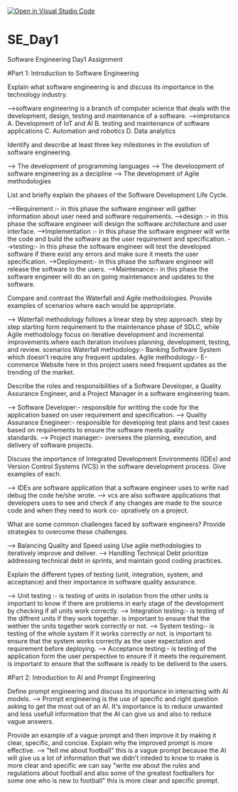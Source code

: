 [![Open in Visual Studio Code](https://classroom.github.com/assets/open-in-vscode-2e0aaae1b6195c2367325f4f02e2d04e9abb55f0b24a779b69b11b9e10269abc.svg)](https://classroom.github.com/online_ide?assignment_repo_id=15568470&assignment_repo_type=AssignmentRepo)
# SE_Day1
Software Engineering Day1 Assignment

#Part 1: Introduction to Software Engineering

Explain what software engineering is and discuss its importance in the technology industry.

-->software engineering is a branch of computer science that deals with the development, design, testing and maintenance of a software.
-->improtance
 A. Development of IoT and AI
 B. testing and maintenance of software applications
 C. Automation and robotics
 D. Data analytics


Identify and describe at least three key milestones in the evolution of software engineering.

--> The development of programming languages
--> The develoopment of software engineering as a decipline
--> The development of Agile methodologies


List and briefly explain the phases of the Software Development Life Cycle.

-->Requirement :- in this phase the software engineer will gather information about user need and software requirements.
-->design :- in this phase the software engineer will design the software architecture and user interface.
-->Implementation :- in this phase the software engineer will write the code and build the software as the user requirement and specification.
-->testing:- in this phase the software engineer will test the developed software if there exist any errors and make sure it meets the user specification.
-->Deployment:- in this phase the software engineer will release the software to the users.
-->Maintenance:- in this phase the software engineer will do an on going maintenance and updates to the software.


Compare and contrast the Waterfall and Agile methodologies. Provide examples of scenarios where each would be appropriate.

--> Waterfall methodology follows a linear step by step approach. step by step starting form requirement to the maintenance phase of SDLC, while Agile 
    methodology focus on iterative development and incremental improvements.where each iteration involves planning, development, testing, and review.
 scenarios
    Waterfall methodology:- Banking Software System which doesn't require any frequent updates.
    Agile methodology:- E-commerce Website here in this project users need frequent updates as the trending of the market.

Describe the roles and responsibilities of a Software Developer, a Quality Assurance Engineer, and a Project Manager in a software engineering team.

--> Software Developer:- responsible for writting the code for the application based on user requirement and specification.
--> Quality Assurance Enegineer:- responsible for developing test plans and test cases based on requirements to ensure the software meets quality     
    standards.
--> Project manager:- oversees the planning, execution, and delivery of software projects.


Discuss the importance of Integrated Development Environments (IDEs) and Version Control Systems (VCS) in the software development process. Give examples of each.

--> IDEs are software application that a software engineer uses to write nad debug the code he/she wrote.
--> vcs are also software applications that developers uses to see and check if any changes are made to the source code and when they need to work co- 
    opratively on a project.


What are some common challenges faced by software engineers? Provide strategies to overcome these challenges.

--> Balancing Quality and Speed 
      using Use agile methodologies to iteratively improve and deliver.
--> Handling Technical Debt
      prioritize addressing technical debt in sprints, and maintain good coding practices.

Explain the different types of testing (unit, integration, system, and acceptance) and their importance in software quality assurance.

--> Unit testing :- is testing of units in isolation from the other units
          is important to know if there are problems in early stage of the development by checking if all units work correctly.
--> Integration testing:- is testing of the diffrent units if they work together.
          is important to ensure that the wethier the units together work correctly or not.
--> System testing:- is testing of the whole system if it works correctly or not.
          is important to ensure that the system works correctly as the user expectation and requirement before deploying.
--> Acceptance testing:- is testing of the application form the user perspective to ensure if it meets the requirement.
          is important to ensure that the software is ready to be deliverd to the users.


#Part 2: Introduction to AI and Prompt Engineering


Define prompt engineering and discuss its importance in interacting with AI models.
--> Prompt engineering is the use of specific and right question asking to get the most out of an AI. It's importance is to reduce unwanted and less 
    usefull information that the AI can give us and also to reduce vague answers.


Provide an example of a vague prompt and then improve it by making it clear, specific, and concise. Explain why the improved prompt is more effective.
--> "tell me about football" this is a vague prompt because the AI will give us a lot of information that we didn't inteded to know
     to make is more clear and specific we can say "write me about the rules and regulations about football and also some of the greatest footballers for 
     some one who is new to football" this is more clear and specific prompt.
